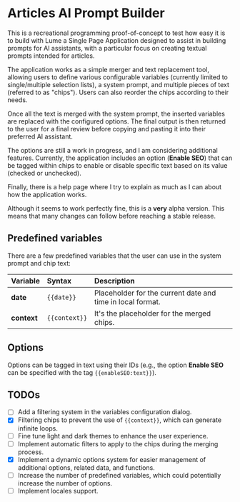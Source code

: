 # Articles AI Prompt Builder

This is a recreational programming proof-of-concept to test how easy it is to build with Lume a Single Page Application
designed to assist in building prompts for AI assistants, with a particular focus on creating textual prompts intended
for articles.

The application works as a simple merger and text replacement tool, allowing users to define various configurable
variables (currently limited to single/multiple selection lists), a system prompt, and multiple pieces of text (referred
to as "chips"). Users can also reorder the chips according to their needs.

Once all the text is merged with the system prompt, the inserted variables are replaced with the configured options. The
final output is then returned to the user for a final review before copying and pasting it into their preferred AI
assistant.

The options are still a work in progress, and I am considering additional features. Currently, the application includes
an option (**Enable SEO**) that can be tagged within chips to enable or disable specific text based on its value
(checked or unchecked).

Finally, there is a help page where I try to explain as much as I can about how the application works.

Although it seems to work perfectly fine, this is a **very** alpha version. This means that many changes can follow
before reaching a stable release.

## Predefined variables

There are a few predefined variables that the user can use in the system prompt and chip text:

| Variable    | Syntax        | Description                                                |
| :---------- | :------------ | :--------------------------------------------------------- |
| **date**    | `{{date}}`    | Placeholder for the current date and time in local format. |
| **context** | `{{context}}` | It's the placeholder for the merged chips.                 |

## Options

Options can be tagged in text using their IDs (e.g., the option **Enable SEO** can be specified with the tag
`{{enableSEO:text}}`).

## TODOs

- [ ] Add a filtering system in the variables configuration dialog.
- [x] Filtering chips to prevent the use of `{{context}}`, which can generate infinite loops.
- [ ] Fine tune light and dark themes to enhance the user experience.
- [ ] Implement automatic filters to apply to the chips during the merging process.
- [x] Implement a dynamic options system for easier management of additional options, related data, and functions.
- [ ] Increase the number of predefined variables, which could potentially increase the number of options.
- [ ] Implement locales support.
